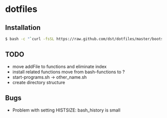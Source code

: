 # dotfiles


## Installation
```bash
$ bash -c "`curl -fsSL https://raw.github.com/dst/dotfiles/master/bootstrap.sh`"
```

## TODO
- move addFile to functions and eliminate index
- install related functions move from bash-functions to ?
- start-programs.sh -> other_name.sh
- create directory structure

## Bugs
- Problem with setting HISTSIZE: bash_history is small
